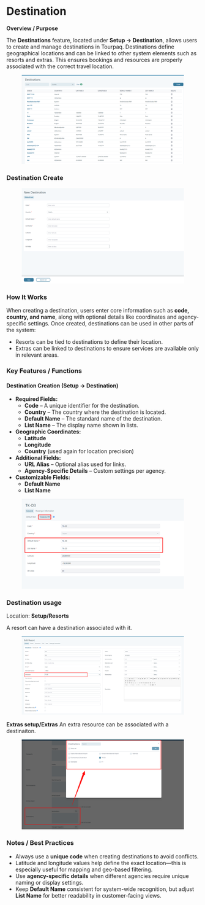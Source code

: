 # Destination

**Overview / Purpose**

The **Destinations** feature, located under **Setup → Destination**, allows users to create and manage destinations in Tourpaq. Destinations define geographical locations and can be linked to other system elements such as resorts and extras. This ensures bookings and resources are properly associated with the correct travel location.

<figure><img src="../.gitbook/assets/destinationmain-e8f3152d7db437457e91ef7405246a36.png" alt=""><figcaption></figcaption></figure>

### Destination Create <a href="#destination-create" id="destination-create"></a>

<figure><img src="../.gitbook/assets/destinationsave-16eb115620cee510abdf3601f4378f05.png" alt=""><figcaption></figcaption></figure>

### **How It Works**

When creating a destination, users enter core information such as **code, country, and name**, along with optional details like coordinates and agency-specific settings. Once created, destinations can be used in other parts of the system:

* Resorts can be tied to destinations to define their location.
* Extras can be linked to destinations to ensure services are available only in relevant areas.

### **Key Features / Functions**

#### **Destination Creation (Setup → Destination)**

* **Required Fields:**
  * **Code** – A unique identifier for the destination.
  * **Country** – The country where the destination is located.
  * **Default Name** – The standard name of the destination.
  * **List Name** – The display name shown in lists.
* **Geographic Coordinates:**
  * **Latitude**
  * **Longitude**
  * **Country** (used again for location precision)
* **Additional Fields:**
  * **URL Alias** – Optional alias used for links.
  * **Agency-Specific Details** – Custom settings per agency.
* **Customizable Fields:**
  * **Default Name**
  * **List Name**

<figure><img src="../.gitbook/assets/image (5).png" alt=""><figcaption></figcaption></figure>

### Destination usage <a href="#destination-usage" id="destination-usage"></a>

Location: **Setup/Resorts**

A resort can have a destination associated with it.

<figure><img src="../.gitbook/assets/image (1) (1) (1).png" alt=""><figcaption></figcaption></figure>

**Extras setup/Extras** An extra resource can be associated with a destinaiton.

<figure><img src="../.gitbook/assets/image (2) (1) (1).png" alt=""><figcaption></figcaption></figure>

### **Notes / Best Practices**

* Always use a **unique code** when creating destinations to avoid conflicts.
* Latitude and longitude values help define the exact location—this is especially useful for mapping and geo-based filtering.
* Use **agency-specific details** when different agencies require unique naming or display settings.
* Keep **Default Name** consistent for system-wide recognition, but adjust **List Name** for better readability in customer-facing views.
